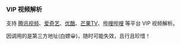 ### VIP 视频解析

支持 [腾讯视频](https://v.qq.com)、[爱奇艺](https://www.iqiyi.com)、[优酷](https://youku.com)、[芒果TV](https://www.mgtv.com)、[哔哩哔哩](https://www.bilibili.com) 等平台 VIP 视频解析。

因调用的是第三方地址(白嫖😀)，随时可能失效，且行且珍惜！
